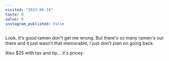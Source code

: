 ```yaml
---
visited: "2023-09-14"
taste: 0
value: 0
instagram_published: False
---
```


Look, it's good ramen don't get me wrong. But there's so many ramen's out there and it just wasn't that memorable, I just don't plan on going back.

Also $25 with tax and tip... it's pricey.

